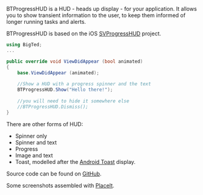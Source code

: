 BTProgressHUD is a HUD - heads up display - for your application. It allows you to show transient information to the user, to keep them informed of longer running tasks and alerts.

BTProgressHUD is based on the iOS [SVProgressHUD](https://github.com/samvermette/SVProgressHUD) project.

```csharp
using BigTed;
...

public override void ViewDidAppear (bool animated)
{
	base.ViewDidAppear (animated);
	
	//Show a HUD with a progress spinner and the text
	BTProgressHUD.Show("Hello there!");
	
	//you will need to hide it somewhere else
	//BTProgressHUD.Dismiss();
}

```

There are other forms of HUD: 

* Spinner only
* Spinner and text
* Progress
* Image and text
* Toast, modelled after the [Android Toast](http://developer.android.com/guide/topics/ui/notifiers/toasts.html) display.

Source code can be found on [GitHub](https://github.com/nicwise/BTProgressHUD/).

Some screenshots assembled with [PlaceIt](http://placeit.breezi.com/).
